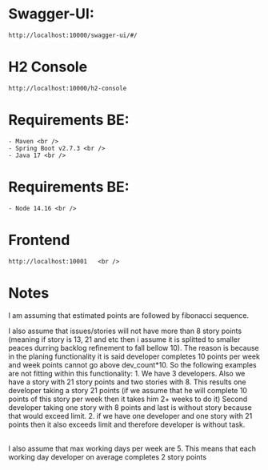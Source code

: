 # Swagger-UI:
	http://localhost:10000/swagger-ui/#/
# H2 Console
	http://localhost:10000/h2-console
	
	
# Requirements BE:
	- Maven <br />
	- Spring Boot v2.7.3 <br />
	- Java 17 <br />
	
# Requirements BE:
	- Node 14.16 <br />

# Frontend
	http://localhost:10001	 <br />

# Notes	
I am assuming that estimated points are followed by fibonacci sequence. <br />

I also assume that issues/stories will not have more than 8 story points 
(meaning if story is 13, 21 and etc then i assume it is splitted to smaller peaces durring backlog refinement to fall bellow 10).
The reason is because in the planing functionality it is said developer completes 10 points per week and week points cannot go above dev_count*10.
So the following examples are not fitting within this functionality:
	1. We have 3 developers. Also we have a story with 21 story points and two stories with 8. 
	This results one developer taking a story 21 points (if we assume that he will complete 10 points of this story per week then it takes him 2+ weeks to do it)
	Second developer taking one story with 8 points and last is without story because that would exceed limit.
	2. if we have one developer and one story with 21 points then it also exceeds limit and therefore developer is without task.  <br /><br />
	
I also assume that max working days per week are 5. This means that each working day developer on average completes 2 story points <br />




	
